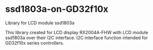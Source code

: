 # ssd1803a-on-GD32f10x
Library for  LCD module ssd1803a 

This library created for LCD display RX2004A-FHW with LCD module ssd1803a  over their I2C interface. I2C interface function intended for GD32f10x series controllers.
